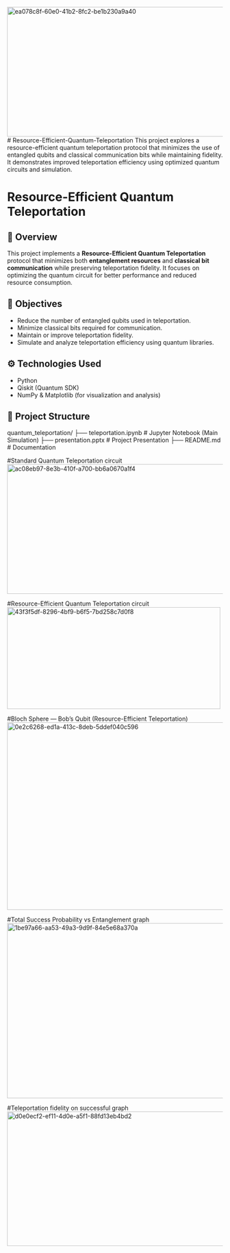 <img width="692" height="303" alt="ea078c8f-60e0-41b2-8fc2-be1b230a9a40" src="https://github.com/user-attachments/assets/6953d1fb-eaf3-49db-8ec1-3ee3f01bdf2a" /># Resource-Efficient-Quantum-Teleportation
This project explores a resource-efficient quantum teleportation protocol that minimizes the use of entangled qubits and classical communication bits while maintaining fidelity. It demonstrates improved teleportation efficiency using optimized quantum circuits and simulation.


# Resource-Efficient Quantum Teleportation

## 🧠 Overview
This project implements a **Resource-Efficient Quantum Teleportation** protocol that minimizes both **entanglement resources** and **classical bit communication** while preserving teleportation fidelity. It focuses on optimizing the quantum circuit for better performance and reduced resource consumption.

## 🚀 Objectives
- Reduce the number of entangled qubits used in teleportation.
- Minimize classical bits required for communication.
- Maintain or improve teleportation fidelity.
- Simulate and analyze teleportation efficiency using quantum libraries.

## ⚙️ Technologies Used
- Python  
- Qiskit (Quantum SDK)  
- NumPy & Matplotlib (for visualization and analysis)  

## 📂 Project Structure
quantum_teleportation/
├── teleportation.ipynb # Jupyter Notebook (Main Simulation)
├── presentation.pptx # Project Presentation
├── README.md # Documentation


#Standard Quantum Teleportation circuit <br>
<img width="692" height="303" alt="ac08eb97-8e3b-410f-a700-bb6a0670a1f4" src="https://github.com/user-attachments/assets/57ae94b7-7a18-4d66-b3b2-3a7efefd4577" />

#Resource-Efficient Quantum Teleportation circuit<br>
<img width="498" height="238" alt="43f3f5df-8296-4bf9-b6f5-7bd258c7d0f8" src="https://github.com/user-attachments/assets/66b4490a-b60c-4fb2-a3ad-2cbc3d31416f" />

#Bloch Sphere — Bob’s Qubit (Resource-Efficient Teleportation) <br>
<img width="537" height="438" alt="0e2c6268-ed1a-413c-8deb-5ddef040c596" src="https://github.com/user-attachments/assets/c2861db2-f73d-431b-b525-f260d8c0617f" />

#Total Success Probability vs Entanglement graph <br>
<img width="700" height="409" alt="1be97a66-aa53-49a3-9d9f-84e5e68a370a" src="https://github.com/user-attachments/assets/9590ed0b-a0b0-4a92-a7d2-5feb05085b9b" />

#Teleportation fidelity on successful graph <br>
<img width="700" height="314" alt="d0e0ecf2-ef11-4d0e-a5f1-88fd13eb4bd2" src="https://github.com/user-attachments/assets/84c9fe63-0a5b-433f-8123-67423bb8fceb" />

